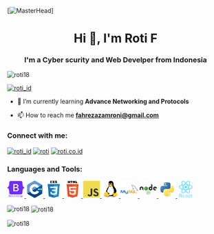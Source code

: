 [![MasterHead](https://i.pinimg.com/originals/1a/7f/06/1a7f068ec7604b03c4f2cf428f347194.gif)]
<h1 align="center">Hi 👋, I'm Roti F</h1>
<h3 align="center">I'm a Cyber scurity and Web Develper from Indonesia</h3>


<p align="left"> <img src="https://komarev.com/ghpvc/?username=roti18&label=Profile%20views&color=0e75b6&style=flat" alt="roti18" /> </p>

<p align="left"> <a href="https://twitter.com/roti_id" target="blank"><img src="https://img.shields.io/twitter/follow/roti_id?logo=twitter&style=for-the-badge" alt="roti_id" /></a> </p>

- 🌱 I’m currently learning **Advance Networking and Protocols**

- 📫 How to reach me **fahrezazamroni@gmail.com**

<h3 align="left">Connect with me:</h3>
<p align="left">
<a href="https://twitter.com/roti_id" target="blank"><img align="center" src="https://raw.githubusercontent.com/rahuldkjain/github-profile-readme-generator/master/src/images/icons/Social/twitter.svg" alt="roti_id" height="30" width="40" /></a>
<a href="https://fb.com/roti" target="blank"><img align="center" src="https://raw.githubusercontent.com/rahuldkjain/github-profile-readme-generator/master/src/images/icons/Social/facebook.svg" alt="roti" height="30" width="40" /></a>
<a href="https://instagram.com/roti.co.id" target="blank"><img align="center" src="https://raw.githubusercontent.com/rahuldkjain/github-profile-readme-generator/master/src/images/icons/Social/instagram.svg" alt="roti.co.id" height="30" width="40" /></a>
</p>

<h3 align="left">Languages and Tools:</h3>
<p align="left"> <a href="https://getbootstrap.com" target="_blank" rel="noreferrer"> <img src="https://raw.githubusercontent.com/devicons/devicon/master/icons/bootstrap/bootstrap-plain-wordmark.svg" alt="bootstrap" width="40" height="40"/> </a> <a href="https://www.w3schools.com/cpp/" target="_blank" rel="noreferrer"> <img src="https://raw.githubusercontent.com/devicons/devicon/master/icons/cplusplus/cplusplus-original.svg" alt="cplusplus" width="40" height="40"/> </a> <a href="https://www.w3schools.com/css/" target="_blank" rel="noreferrer"> <img src="https://raw.githubusercontent.com/devicons/devicon/master/icons/css3/css3-original-wordmark.svg" alt="css3" width="40" height="40"/> </a> <a href="https://www.w3.org/html/" target="_blank" rel="noreferrer"> <img src="https://raw.githubusercontent.com/devicons/devicon/master/icons/html5/html5-original-wordmark.svg" alt="html5" width="40" height="40"/> </a> <a href="https://developer.mozilla.org/en-US/docs/Web/JavaScript" target="_blank" rel="noreferrer"> <img src="https://raw.githubusercontent.com/devicons/devicon/master/icons/javascript/javascript-original.svg" alt="javascript" width="40" height="40"/> </a> <a href="https://www.linux.org/" target="_blank" rel="noreferrer"> <img src="https://raw.githubusercontent.com/devicons/devicon/master/icons/linux/linux-original.svg" alt="linux" width="40" height="40"/> </a> <a href="https://www.mysql.com/" target="_blank" rel="noreferrer"> <img src="https://raw.githubusercontent.com/devicons/devicon/master/icons/mysql/mysql-original-wordmark.svg" alt="mysql" width="40" height="40"/> </a> <a href="https://nodejs.org" target="_blank" rel="noreferrer"> <img src="https://raw.githubusercontent.com/devicons/devicon/master/icons/nodejs/nodejs-original-wordmark.svg" alt="nodejs" width="40" height="40"/> </a> <a href="https://www.python.org" target="_blank" rel="noreferrer"> <img src="https://raw.githubusercontent.com/devicons/devicon/master/icons/python/python-original.svg" alt="python" width="40" height="40"/> </a> <a href="https://reactjs.org/" target="_blank" rel="noreferrer"> <img src="https://raw.githubusercontent.com/devicons/devicon/master/icons/react/react-original-wordmark.svg" alt="react" width="40" height="40"/> </a> </p>

<p><img align="left" src="https://github-readme-stats.vercel.app/api/top-langs?username=roti18&show_icons=true&locale=en&layout=compact" alt="roti18" /></p>

<p>&nbsp;<img align="center" src="https://github-readme-stats.vercel.app/api?username=roti18&show_icons=true&locale=en" alt="roti18" /></p>

<p><img align="center" src="https://github-readme-streak-stats.herokuapp.com/?user=roti18&" alt="roti18" /></p>
